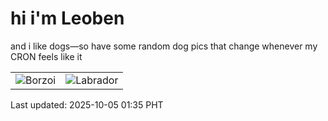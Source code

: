 # hi i'm Leoben

and i like dogs—so have some random dog pics that change whenever my CRON feels like it

|  |  |
|--------|----------|
| ![Borzoi](https://random-dog-vercel.vercel.app/api/random-borzoi?v=1759599337) | ![Labrador](https://random-dog-vercel.vercel.app/api/random-labrador?v=1759599337) |

Last updated: 2025-10-05 01:35 PHT
